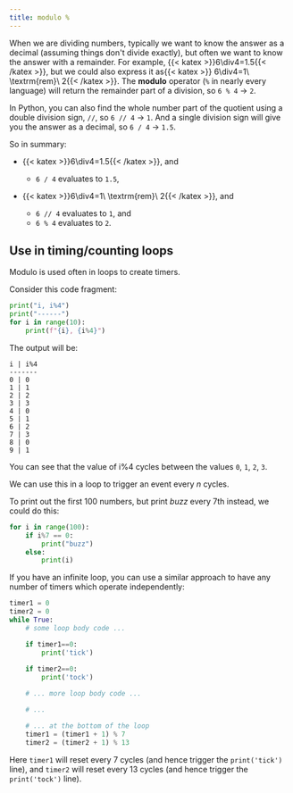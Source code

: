 ```yaml
---
title: modulo %
---
```


When we are dividing numbers, typically we want
to know the answer as a decimal (assuming things
don't divide exactly), but often we want to know
the answer with a remainder. For example,
{{< katex >}}6\div4=1.5{{< /katex >}},
but we could also express it as{{< katex >}}
6\div4=1\ \textrm{rem}\ 2{{< /katex >}}.
The **modulo** operator (`%` in nearly every
language) will return the remainder part of a
division, so `6 % 4` &rarr; `2`.

In Python, you can also find the whole number part of the quotient using a double division sign, `//`, so `6 // 4` &rarr; `1`. And a single division sign will give you the answer as a decimal, so `6 / 4` &rarr; `1.5`.

So in summary:

- {{< katex >}}6\div4=1.5{{< /katex >}}, and
    - `6 / 4` evaluates to `1.5`,

- {{< katex >}}6\div4=1\ \textrm{rem}\ 2{{< /katex >}}, and
    - `6 // 4` evaluates to `1`, and
    - `6 % 4` evaluates to `2`.

## Use in timing/counting loops

Modulo is used often in loops to create timers.

Consider this code fragment:
```python
print("i, i%4")
print("------")
for i in range(10):
    print(f"{i}, {i%4}")
```

The output will be:
```plain
i | i%4
-------
0 | 0
1 | 1
2 | 2
3 | 3
4 | 0
5 | 1
6 | 2
7 | 3
8 | 0
9 | 1
```

You can see that the value of i%4 cycles between the values `0`, `1`, `2`, `3`.

We can use this in a loop to trigger an event every *n* cycles.

To print out the first 100 numbers, but print
*buzz* every 7th instead, we could do this:
```python
for i in range(100):
    if i%7 == 0:
        print("buzz")
    else:
        print(i)
```

If you have an infinite loop, you can use a similar approach to have any number of timers which operate independently:

```python
timer1 = 0
timer2 = 0
while True:
    # some loop body code ...

    if timer1==0:
        print('tick')
    
    if timer2==0:
        print('tock')

    # ... more loop body code ...

    # ...

    # ... at the bottom of the loop
    timer1 = (timer1 + 1) % 7
    timer2 = (timer2 + 1) % 13
```

Here `timer1` will reset every 7 cycles
(and hence trigger the `print('tick')` line),
and `timer2` will reset every 13 cycles
(and hence trigger the `print('tock')` line).